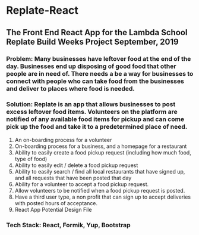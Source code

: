 <h1>Replate-React</h1>
<h2>The Front End React App for the Lambda School Replate Build Weeks Project September, 2019</h2>

<h3>Problem: Many businesses have leftover food at the end of the day. Businesses end up disposing of good food that other people are in need of. There needs a be a way for businesses to connect with people who can take food from the businesses and deliver to places where food is needed.</h3>

<h3>Solution: Replate is an app that allows businesses to post excess leftover food items. Volunteers on the platform are notified of any available food items for pickup and can come pick up the food and take it to a predetermined place of need.</h3>

<ol>
  <li>An on-boarding process for a volunteer</li>
  <li>On-boarding process for a business, and a homepage for a restaurant</li>
  <li>Ability to easily create a food pickup request (including how much food, type of food)</li>
  <li>Ability to easily edit / delete a food pickup request</li>
  <li>Ability to easily search / find all local restaurants that have signed up, and all requests that have been posted that day</li>
  <li>Ability for a volunteer to accept a food pickup request.</li>
  <li>Allow volunteers to be notified when a food pickup request is posted.</li>
  <li>Have a third user type, a non profit that can sign up to accept deliveries with posted hours of acceptance.</li>
  <li>React App Potential Design File</li>
</ol>


<h3>Tech Stack: React, Formik, Yup, Bootstrap</h3>
